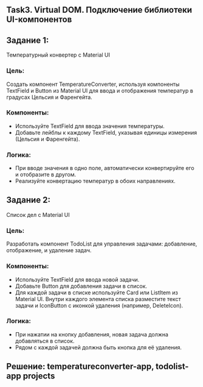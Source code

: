 ## Task3. Virtual DOM. Подключение библиотеки UI-компонентов

## Задание 1: 
Температурный конвертер с Material UI

### Цель: 
Создать компонент TemperatureConverter, используя компоненты TextField и Button из Material UI для ввода и отображения температур в градусах Цельсия и Фаренгейта.

### Компоненты:
* Используйте TextField для ввода значения температуры.
* Добавьте лейблы к каждому TextField, указывая единицы измерения (Цельсия и Фаренгейта).

### Логика:
* При вводе значения в одно поле, автоматически конвертируйте его и отобразите в другом.
* Реализуйте конвертацию температур в обоих направлениях.


## Задание 2: 
Список дел с Material UI


### Цель: 
Разработать компонент TodoList для управления задачами: добавление, отображение, и удаление задач.

### Компоненты:
* Используйте TextField для ввода новой задачи.
* Добавьте Button для добавления задачи в список.
* Для каждой задачи в списке используйте Card или ListItem из Material UI. Внутри каждого элемента списка разместите текст задачи и IconButton с иконкой удаления (например, DeleteIcon).

### Логика:
* При нажатии на кнопку добавления, новая задача должна добавляться в список.
* Рядом с каждой задачей должна быть кнопка для её удаления.

## Решение: temperatureconverter-app, todolist-app projects
